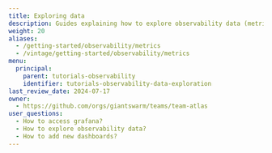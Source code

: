```yaml
---
title: Exploring data
description: Guides explaining how to explore observability data (metrics and logs) from the Observability Platform.
weight: 20
aliases:
  - /getting-started/observability/metrics
  - /vintage/getting-started/observability/metrics
menu:
  principal:
    parent: tutorials-observability
    identifier: tutorials-observability-data-exploration
last_review_date: 2024-07-17
owner:
  - https://github.com/orgs/giantswarm/teams/team-atlas
user_questions:
  - How to access grafana?
  - How to explore observability data?
  - How to add new dashboards?
---
```

